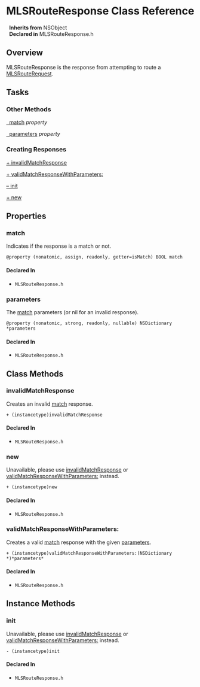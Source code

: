 # MLSRouteResponse Class Reference

&nbsp;&nbsp;**Inherits from** NSObject  
&nbsp;&nbsp;**Declared in** MLSRouteResponse.h  

## Overview

MLSRouteResponse is the response from attempting to route a <a href="../Classes/MLSRouteRequest.html">MLSRouteRequest</a>.

## Tasks

### Other Methods

[&nbsp;&nbsp;match](#//api/name/match) *property* 

[&nbsp;&nbsp;parameters](#//api/name/parameters) *property* 

### Creating Responses

[+&nbsp;invalidMatchResponse](#//api/name/invalidMatchResponse)  

[+&nbsp;validMatchResponseWithParameters:](#//api/name/validMatchResponseWithParameters:)  

[&ndash;&nbsp;init](#//api/name/init)  

[+&nbsp;new](#//api/name/new)  

## Properties

<a name="//api/name/match" title="match"></a>
### match

Indicates if the response is a match or not.

`@property (nonatomic, assign, readonly, getter=isMatch) BOOL match`

#### Declared In
* `MLSRouteResponse.h`

<a name="//api/name/parameters" title="parameters"></a>
### parameters

The <a href="#//api/name/match">match</a> parameters (or nil for an invalid response).

`@property (nonatomic, strong, readonly, nullable) NSDictionary *parameters`

#### Declared In
* `MLSRouteResponse.h`

<a title="Class Methods" name="class_methods"></a>
## Class Methods

<a name="//api/name/invalidMatchResponse" title="invalidMatchResponse"></a>
### invalidMatchResponse

Creates an invalid <a href="#//api/name/match">match</a> response.

`+ (instancetype)invalidMatchResponse`

#### Declared In
* `MLSRouteResponse.h`

<a name="//api/name/new" title="new"></a>
### new

Unavailable, please use <a href="#//api/name/invalidMatchResponse">invalidMatchResponse</a> or <a href="#//api/name/validMatchResponseWithParameters:">validMatchResponseWithParameters:</a> instead.

`+ (instancetype)new`

#### Declared In
* `MLSRouteResponse.h`

<a name="//api/name/validMatchResponseWithParameters:" title="validMatchResponseWithParameters:"></a>
### validMatchResponseWithParameters:

Creates a valid <a href="#//api/name/match">match</a> response with the given <a href="#//api/name/parameters">parameters</a>.

`+ (instancetype)validMatchResponseWithParameters:(NSDictionary *)*parameters*`

#### Declared In
* `MLSRouteResponse.h`

<a title="Instance Methods" name="instance_methods"></a>
## Instance Methods

<a name="//api/name/init" title="init"></a>
### init

Unavailable, please use <a href="#//api/name/invalidMatchResponse">invalidMatchResponse</a> or <a href="#//api/name/validMatchResponseWithParameters:">validMatchResponseWithParameters:</a> instead.

`- (instancetype)init`

#### Declared In
* `MLSRouteResponse.h`

